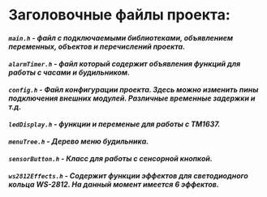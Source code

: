 # Заголовочные файлы проекта:
##### `main.h`  - файл с подключаемыми библиотеками, объявлением переменных, объектов и перечислений проекта. <br><br>`alarmTimer.h` - файл который содержит объявления функций для работы с часами и будильником. <br><br>`config.h` - Файл конфигурации проекта. Здесь можно изменить пины подключения внешних модулей. Различные временные задержки и т.д. <br><br>`ledDisplay.h` - функции и переменые для работы с TM1637. <br><br>`menuTree.h` - Дерево меню будильника. <br><br>`sensorButton.h` - Класс для работы с сенсорной кнопкой.<br><br>`ws2812Effects.h` - Содержит функции эффектов для светодиодного кольца WS-2812. На данный момент имеется 6 эффектов.
<!--
${\color{red}Red}$

$${\color{green}Green}$$

${\color{blue}Blue}$

${\color{lightblue}Light \space Blue}$

${\color{lightgreen}Light \space Green}$
${\color{red}Red}$
!-->
